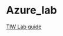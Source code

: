 # Azure_lab

[TIW Lab guide](https://one-commercial-partner.github.io/OCPScale/Azure/BootCamps/HybridCloud/)

